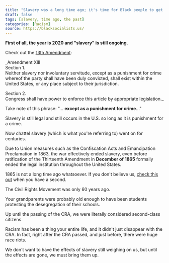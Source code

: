 ```yaml
---
title: "Slavery was a long time ago; it's time for Black people to get over it already. Stop holding on to the past."
draft: false
tags: [slavery, time ago, the past]
categories: [Racism]
source: https://blacksocialists.us/
---
```


**First of all, the year is 2020 and "slavery" is still ongoing.**  
  
Check out the [13th Amendment](https://www.law.cornell.edu/constitution/amendmentxiii):  
  
_Amendment XIII  
Section 1.  
Neither slavery nor involuntary servitude, except as a punishment for crime whereof the party shall have been duly convicted, shall exist within the United States, or any place subject to their jurisdiction.  
  
Section 2.  
Congress shall have power to enforce this article by appropriate legislation._  
  
Take note of this phrase: "... **except as a punishment for crime**..."  
  
Slavery is still legal and still occurs in the U.S. so long as it is punishment for a crime.  
  
Now chattel slavery (which is what you're referring to) went on for centuries.  
  
Due to Union measures such as the Confiscation Acts and Emancipation Proclamation in 1863, the war effectively ended slavery, even before ratification of the Thirteenth Amendment in **December of 1865** formally ended the legal institution throughout the United States.  
  
1865 is not a long time ago whatsoever. If you don't believe us, [check this out](https://waitbutwhy.com/2013/08/putting-time-in-perspective.html) when you have a second.  
  
The Civil Rights Movement was only 60 years ago.  
  
Your grandparents were probably old enough to have been students protesting the desegregation of their schools.  
  
Up until the passing of the CRA, we were literally considered second-class citizens.  
  
Racism has been a thing your entire life, and it didn't just disappear with the CRA. In fact, right after the CRA passed, and just before, there were huge race riots.  
  
We don't want to have the effects of slavery still weighing on us, but until the effects are gone, we must bring them up.

